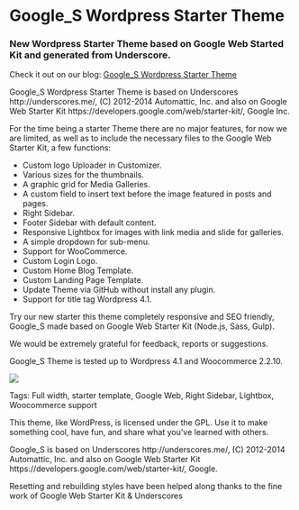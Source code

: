 Google_S Wordpress Starter Theme
========
<h3>New Wordpress Starter Theme based on Google Web Started Kit and generated from Underscore.</h3>

<p>Check it out on our blog:
<a href="http://www.blog.altertech.it/google_s-wordpress-starter-theme-based-google-web-starter-kit/">
Google_S Wordpress Starter Theme
</a>
<p>

<p>Google_S Wordpress Starter Theme is based on Underscores http://underscores.me/, (C) 2012-2014 Automattic, Inc. and
also on Google Web Starter Kit https://developers.google.com/web/starter-kit/, Google Inc.</p> 

<p>For the time being a starter Theme there are no major features, for now we are limited, as well as to include the necessary files to the Google Web Starter Kit, a few functions:</p>
<ul>
	<li>Custom logo Uploader in Customizer.</li>
	<li>Various sizes for the thumbnails.</li>
	<li>A graphic grid for Media Galleries.</li>
	<li>A custom field to insert text before the image featured in posts and pages.</li>
	<li>Right Sidebar.</li>
	<li>Footer Sidebar with default content.</li>
	<li>Responsive Lightbox for images with link media and slide for galleries.</li>
	<li>A simple dropdown for sub-menu.</li>
	<li>Support for WooCommerce.</li>
	<li>Custom Login Logo.</li>
	<li>Custom Home Blog Template.</li>
	<li>Custom Landing Page Template.</li>
	<li>Update Theme via GitHub without install any plugin.</li>
	<li>Support for title tag Wordpress 4.1.</li>
</ul>

<p>Try our new starter this theme completely responsive and SEO friendly, Google_S made based on Google Web Starter Kit (Node.js, Sass, Gulp).</p> <p>We would be extremely grateful for feedback, reports or suggestions.</p>

<p>Google_S Theme is tested up to Wordpress 4.1 and Woocommerce 2.2.10.</p>

<img src="https://raw.githubusercontent.com/bigbabert/google_s/master/screenshot.png">

<p>Tags: Full width, starter template, Google Web, Right Sidebar, Lightbox, Woocommerce support</p>


<p>This theme, like WordPress, is licensed under the GPL.
Use it to make something cool, have fun, and share what you've learned with others.</p>

<p>Google_S is based on Underscores http://underscores.me/, (C) 2012-2014 Automattic, Inc. and
also on Google Web Starter Kit https://developers.google.com/web/starter-kit/, Google.</p> 

<p>Resetting and rebuilding styles have been helped along thanks to the fine work of
Google Web Starter Kit & Underscores</p>
